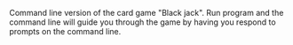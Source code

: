 Command line version of the card game "Black jack".
Run program and the command line will guide you through the game by having you
respond to prompts on the command line.